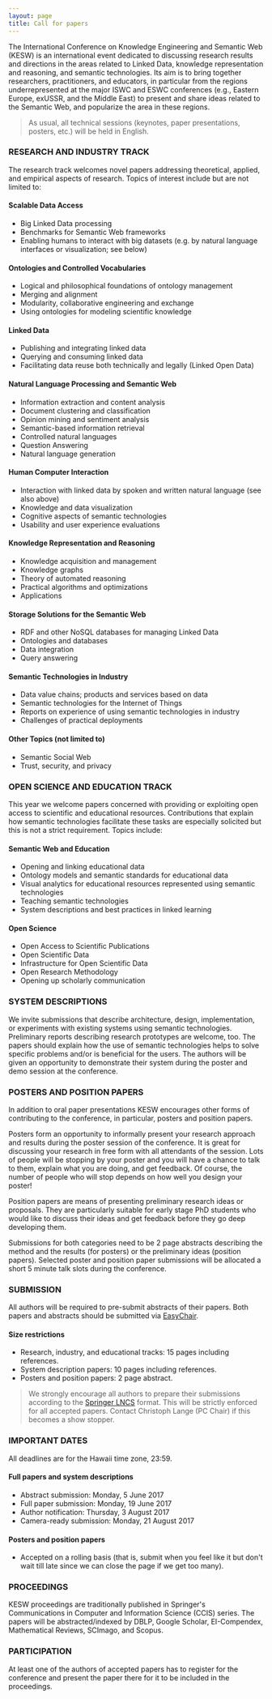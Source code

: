 ```yaml
---
layout: page
title: Call for papers
---
```


<p class="text-justify">The International Conference on Knowledge Engineering and Semantic Web (KESW) is an international event dedicated to discussing research results and directions in the areas related to Linked Data, knowledge representation and reasoning, and semantic technologies. Its aim is to bring together researchers, practitioners, and educators, in particular from the regions underrepresented at the major ISWC and ESWC conferences (e.g., Eastern Europe, ex­USSR, and the Middle East) to present and share ideas related to the Semantic Web, and popularize the area in these regions.</p>

<blockquote><p class="text-justify">As usual, all technical sessions (keynotes, paper presentations, posters, etc.) will be held in English.</p></blockquote>

### RESEARCH AND INDUSTRY TRACK

<p class="text-justify">The research track welcomes novel papers addressing theoretical, applied, and empirical aspects of research. Topics of interest include but are not limited to:</p>

#### Scalable Data Access

* Big Linked Data processing
* Benchmarks for Semantic Web frameworks
* Enabling humans to interact with big datasets (e.g. by natural language interfaces or visualization; see below)

#### Ontologies and Controlled Vocabularies

* Logical and philosophical foundations of ontology management
* Merging and alignment
* Modularity, collaborative engineering and exchange
* Using ontologies for modeling scientific knowledge

#### Linked Data

* Publishing and integrating linked data
* Querying and consuming linked data
* Facilitating data reuse both technically and legally (Linked Open Data)

#### Natural Language Processing and Semantic Web

* Information extraction and content analysis
* Document clustering and classification
* Opinion mining and sentiment analysis
* Semantic-based information retrieval
* Controlled natural languages
* Question Answering
* Natural language generation

#### Human Computer Interaction

* Interaction with linked data by spoken and written natural language (see also above)
* Knowledge and data visualization
* Cognitive aspects of semantic technologies
* Usability and user experience evaluations

#### Knowledge Representation and Reasoning

* Knowledge acquisition and management
* Knowledge graphs
* Theory of automated reasoning
* Practical algorithms and optimizations
* Applications

#### Storage Solutions for the Semantic Web

* RDF and other NoSQL databases for managing Linked Data
* Ontologies and databases
* Data integration
* Query answering

#### Semantic Technologies in Industry

* Data value chains; products and services based on data
* Semantic technologies for the Internet of Things
* Reports on experience of using semantic technologies in industry
* Challenges of practical deployments

#### Other Topics (not limited to)

* Semantic Social Web
* Trust, security, and privacy

### OPEN SCIENCE AND EDUCATION TRACK

<p class="text-justify">This year we welcome papers concerned with providing or exploiting open access to scientific and educational resources. Contributions that explain how semantic technologies facilitate these tasks are especially solicited but this is not a strict requirement. Topics include:</p>

#### Semantic Web and Education

* Opening and linking educational data
* Ontology models and semantic standards for educational data
* Visual analytics for educational resources represented using semantic technologies
* Teaching semantic technologies
* System descriptions and best practices in linked learning

#### Open Science

* Open Access to Scientific Publications
* Open Scientific Data
* Infrastructure for Open Scientific Data
* Open Research Methodology
* Opening up scholarly communication

### SYSTEM DESCRIPTIONS

<p class="text-justify">We invite submissions that describe architecture, design, implementation, or experiments with existing systems using semantic technologies. Preliminary reports describing research prototypes are welcome, too. The papers should explain how the use of semantic technologies helps to solve specific problems and/or is beneficial for the users. The authors will be given an opportunity to demonstrate their system during the poster and demo session at the conference.</p>

### POSTERS AND POSITION PAPERS

<p class="text-justify">In addition to oral paper presentations KESW encourages other forms of contributing to the conference, in particular, posters and position papers.</p>

<p class="text-justify">Posters form an opportunity to informally present your research approach and results during the poster session of the conference. It is great for discussing your research in free form with all attendants of the session. Lots of people will be stopping by your poster and you will have a chance to talk to them, explain what you are doing, and get feedback. Of course, the number of people who will stop depends on how well you design your poster!</p>

<p class="text-justify">Position papers are means of presenting preliminary research ideas or proposals. They are particularly suitable for early stage PhD students who would like to discuss their ideas and get feedback before they go deep developing them.</p>

<p class="text-justify">Submissions for both categories need to be 2 page abstracts describing the method and the results (for posters) or the preliminary ideas (position papers). Selected poster and position paper submissions will be allocated a short 5 minute talk slots during the conference.</p>

### SUBMISSION

<p class="text-justify">All authors will be required to pre-submit abstracts of their papers. Both papers and abstracts should be submitted via <a href="https://easychair.org/conferences/?conf=kesw2017">EasyChair</a>.</p>

#### Size restrictions

* Research, industry, and educational tracks: 15 pages including references.
* System description papers: 10 pages including references.
* Posters and position papers: 2 page abstract.

<blockquote><p class="text-justify">We strongly encourage all authors to prepare their submissions according to the <a href="http://www.springer.com/computer/lncs/lncs+authors?SGWID=0-40209-0-0-0">Springer LNCS</a> format. This will be strictly enforced for all accepted papers. Contact Christoph Lange (PC Chair) if this becomes a show stopper.</p></blockquote>

### IMPORTANT DATES

All deadlines are for the Hawaii time zone, 23:59.

#### Full papers and system descriptions

* Abstract submission: Monday, 5 June 2017
* Full paper submission: Monday, 19 June 2017
* Author notification: Thursday, 3 August 2017
* Camera-ready submission: Monday, 21 August 2017

#### Posters and position papers

* Accepted on a rolling basis (that is, submit when you feel like it but don't wait till late since we can close the page if we get too many).

### PROCEEDINGS

<p class="text-justify">KESW proceedings are traditionally published in Springer's Communications in Computer and Information Science (CCIS) series. The papers will be abstracted/indexed by DBLP, Google Scholar, EI-Compendex, Mathematical Reviews, SCImago, and Scopus.</p>

### PARTICIPATION

<p class="text-justify">At least one of the authors of accepted papers has to register for the conference and present the paper there for it to be included in the proceedings.</p>
